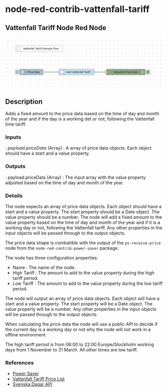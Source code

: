 # node-red-contrib-vattenfall-tariff

## Vattenfall Tariff Node Red Node

![Alt text](example-flow.png "Example flow")

## Description

Adds a fixed amount to the price data based on the time of day and month of the year and if the day is a working det or not, following the Vattenfall time tariff.

### Inputs

: _payload.priceData_ (Array) : A array of price data objects. Each object should have a start and a value property.

### Outputs

: payload.priceData (Array) : The input array with the value property adjusted based on the time of day and month of the year.

### Details

The node expects an array of price data objects. Each object should have a start and a value property. The start property should
be a Date object. The value property should be a number. The node will add a fixed amount to the value property based on the time
of day and month of the year and if it is a working day or not, following the Vattenfall tariff. Any other properties in the input
objects will be passed through to the output objects.

The price data shape is combatible with the output of the `ps-receive-price` node from the `node-red-contrib-power-saver` package.

The node has three configuration properties:

- Name : The name of the node.
- High Tariff : The amount to add to the value property during the high tariff period.
- Low Tariff : The amount to add to the value property during the low tariff period.

The node will output an array of price data objects. Each object will have a start and a value property. The start property will
be a Date object. The value property will be a number. Any other properties in the input objects will be passed through to the
output objects.

When calculating the price data the node will use a public API to decide if the current day is a working day or not why the node will not work in a offline environment.

The high tariff period is from 06:00 to 22:00 Europe/Stockholm working days from 1 November to 31 March. All other times are low tariff.

### References

- [Power Saver](https://powersaver.no/)
- [Vattenfall Tariff Price List](https://www.vattenfalleldistribution.se/kund-i-elnatet/elnatspriser/elnatspriser-och-avtalsvillkor/)
- [Svenska Dagar API](https://api.dryg.net/)
